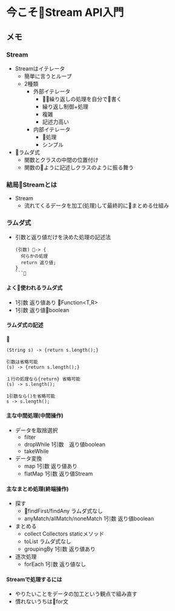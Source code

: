 # 今こそStream API入門

## メモ

### Stream
- Streamはイテレータ
  - 簡単に言うとループ
  - 2種類
    - 外部イテレータ
      - 繰り返しの処理を自分で書く
      - 繰り返し制御+処理
      - 複雑
      - 記述力高い
    - 内部イテレータ
      - 処理
      - シンプル
- ラムダ式
  - 関数とクラスの中間の位置付け
  - 関数のように記述しクラスのように振る舞う

### 結局Streamとは
- Stream
  - 流れてくるデータを加工(処理)して最終的にまとめる仕組み

### ラムダ式
- 引数と返り値だけを決めた処理の記述法
  ```
  (引数) -> {
    何らかの処理
    return 返り値;
  }
  ```

#### よく使われるラムダ式
 - 1引数 返り値あり Function<T,R>
 - 1引数 返り値boolean

#### ラムダ式の記述

```
(String s) -> {return s.length();}

引数は省略可能
(s) -> {return s.length();}

１行の処理なら{return} 省略可能
(s) -> s.length();

1引数なら()を省略可能
s -> s.length();

```

#### 主な中間処理(中間操作)
- データを取捨選択
  - filter
  - dropWhile 1引数　返り値boolean
  - takeWhile
- データ変換
  - map 1引数 返り値あり
  - flatMap 1引数 返り値Stream

#### 主なまとめ処理(終端操作)
- 探す
  - findFirst/findAny ラムダ式なし
  - anyMatch/allMatch/noneMatch  1引数 返り値boolean
- まとめる
  - collect Collectors staticメソッド
  - toList ラムダ式なし
  - groupingBy 1引数 返り値あり
- 逐次処理
  - forEach 1引数 返り値なし

#### Streamで処理するには
- やりたいことをデータの加工という観点で組み直す
- 慣れないうちはfor文


